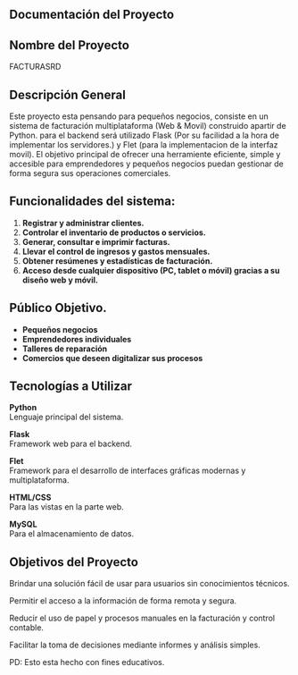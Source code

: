 ## Documentación del Proyecto

## Nombre del Proyecto

FACTURASRD

## Descripción General
Este proyecto esta pensando para pequeños negocios, consiste en un sistema de facturación multiplataforma (Web & Movil) construido apartir de Python. para el backend será utilizado Flask (Por su facilidad a la hora de implementar los servidores.) y Flet (para la implementacion de la interfaz movil). El objetivo principal de ofrecer una herramiente eficiente, simple y accesible para emprendedores y pequeños negocios puedan gestionar de forma segura sus operaciones comerciales.


## Funcionalidades del sistema:

1. **Registrar y administrar clientes.**
2. **Controlar el inventario de productos o servicios.**
3. **Generar, consultar e imprimir facturas.**
4. **Llevar el control de ingresos y gastos mensuales.**
5. **Obtener resúmenes y estadísticas de facturación.**
6. **Acceso desde cualquier dispositivo (PC, tablet o móvil) gracias a su diseño web y móvil.**

## Público Objetivo. 
- **Pequeños negocios**
- **Emprendedores individuales**
- **Talleres de reparación**
- **Comercios que deseen digitalizar sus procesos**


##  Tecnologías a Utilizar 

 **Python**  
  Lenguaje principal del sistema.

 **Flask**  
  Framework web para el backend.

 **Flet**  
  Framework para el desarrollo de interfaces gráficas modernas y multiplataforma.

 **HTML/CSS**  
  Para las vistas en la parte web.

 **MySQL**  
  Para el almacenamiento de datos.

##  Objetivos del Proyecto

Brindar una solución fácil de usar para usuarios sin conocimientos técnicos.

Permitir el acceso a la información de forma remota y segura.

Reducir el uso de papel y procesos manuales en la facturación y control contable.

Facilitar la toma de decisiones mediante informes y análisis simples.

PD: Esto esta hecho con fines educativos.